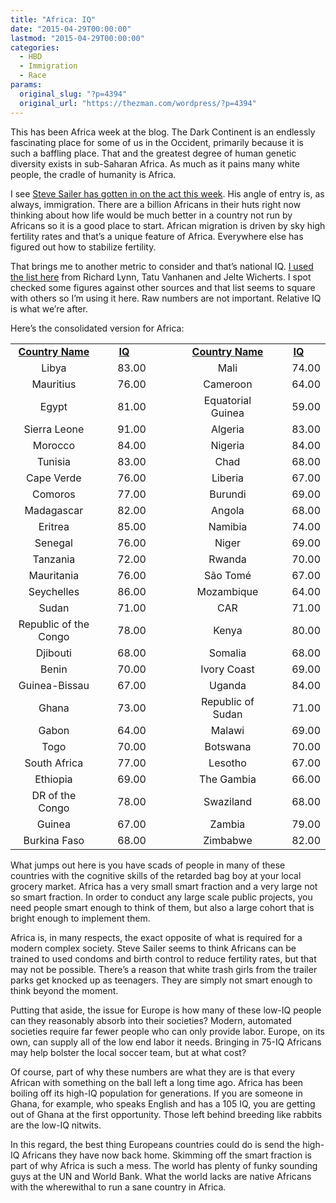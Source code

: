 ```yaml
---
title: "Africa: IQ"
date: "2015-04-29T00:00:00"
lastmod: "2015-04-29T00:00:00"
categories:
  - HBD
  - Immigration
  - Race
params:
  original_slug: "?p=4394"
  original_url: "https://thezman.com/wordpress/?p=4394"
---
```


This has been Africa week at the blog. The Dark Continent is an
endlessly fascinating place for some of us in the Occident, primarily
because it is such a baffling place. That and the greatest degree of
human genetic diversity exists in sub-Saharan Africa. As much as it
pains many white people, the cradle of humanity is Africa.

I see <a
href="http://www.unz.com/isteve/why-africas-fertility-rate-threatens-the-globe/"
rel="noopener" target="_blank">Steve Sailer has gotten in on the act
this week</a>. His angle of entry is, as always, immigration. There are
a billion Africans in their huts right now thinking about how life would
be much better in a country not run by Africans so it is a good place to
start. African migration is driven by sky high fertility rates and
that’s a unique feature of Africa. Everywhere else has figured out how
to stabilize fertility.

That brings me to another metric to consider and that’s national IQ. <a
href="http://www.photius.com/rankings/national_iq_scores_country_ranks.html"
rel="noopener" target="_blank">I used the list here</a> from Richard
Lynn, Tatu Vanhanen and Jelte Wicherts. I spot checked some figures
against other sources and that list seems to square with others so I’m
using it here. Raw numbers are not important. Relative IQ is what we’re
after.

Here’s the consolidated version for Africa:

<table width="532">
<tbody>
<tr class="odd">
<td style="text-align: center;" height="20" width="145"><span
style="text-decoration: underline;"><strong>Country
Name</strong></span></td>
<td style="text-align: center;" width="89"><span
style="text-decoration: underline;"><strong>IQ</strong></span></td>
<td width="64"></td>
<td style="text-align: center;" width="145"><span
style="text-decoration: underline;"><strong>Country
Name</strong></span></td>
<td style="text-align: center;" width="89"><strong><span
style="text-decoration: underline;">IQ</span></strong></td>
</tr>
<tr class="even">
<td style="text-align: center;">Libya</td>
<td style="text-align: right;">83.00</td>
<td></td>
<td style="text-align: center;">Mali</td>
<td style="text-align: right;">74.00</td>
</tr>
<tr class="odd">
<td style="text-align: center;">Mauritius</td>
<td style="text-align: right;">76.00</td>
<td></td>
<td style="text-align: center;">Cameroon</td>
<td style="text-align: right;">64.00</td>
</tr>
<tr class="even">
<td style="text-align: center;">Egypt</td>
<td style="text-align: right;">81.00</td>
<td></td>
<td style="text-align: center;">Equatorial Guinea</td>
<td style="text-align: right;">59.00</td>
</tr>
<tr class="odd">
<td style="text-align: center;">Sierra Leone</td>
<td style="text-align: right;">91.00</td>
<td></td>
<td style="text-align: center;">Algeria</td>
<td style="text-align: right;">83.00</td>
</tr>
<tr class="even">
<td style="text-align: center;">Morocco</td>
<td style="text-align: right;">84.00</td>
<td></td>
<td style="text-align: center;">Nigeria</td>
<td style="text-align: right;">84.00</td>
</tr>
<tr class="odd">
<td style="text-align: center;">Tunisia</td>
<td style="text-align: right;">83.00</td>
<td></td>
<td style="text-align: center;">Chad</td>
<td style="text-align: right;">68.00</td>
</tr>
<tr class="even">
<td style="text-align: center;">Cape Verde</td>
<td style="text-align: right;">76.00</td>
<td></td>
<td style="text-align: center;">Liberia</td>
<td style="text-align: right;">67.00</td>
</tr>
<tr class="odd">
<td style="text-align: center;">Comoros</td>
<td style="text-align: right;">77.00</td>
<td></td>
<td style="text-align: center;">Burundi</td>
<td style="text-align: right;">69.00</td>
</tr>
<tr class="even">
<td style="text-align: center;">Madagascar</td>
<td style="text-align: right;">82.00</td>
<td></td>
<td style="text-align: center;">Angola</td>
<td style="text-align: right;">68.00</td>
</tr>
<tr class="odd">
<td style="text-align: center;">Eritrea</td>
<td style="text-align: right;">85.00</td>
<td></td>
<td style="text-align: center;">Namibia</td>
<td style="text-align: right;">74.00</td>
</tr>
<tr class="even">
<td style="text-align: center;">Senegal</td>
<td style="text-align: right;">76.00</td>
<td></td>
<td style="text-align: center;">Niger</td>
<td style="text-align: right;">69.00</td>
</tr>
<tr class="odd">
<td style="text-align: center;">Tanzania</td>
<td style="text-align: right;">72.00</td>
<td></td>
<td style="text-align: center;">Rwanda</td>
<td style="text-align: right;">70.00</td>
</tr>
<tr class="even">
<td style="text-align: center;">Mauritania</td>
<td style="text-align: right;">76.00</td>
<td></td>
<td style="text-align: center;">São Tomé</td>
<td style="text-align: right;">67.00</td>
</tr>
<tr class="odd">
<td style="text-align: center;">Seychelles</td>
<td style="text-align: right;">86.00</td>
<td></td>
<td style="text-align: center;">Mozambique</td>
<td style="text-align: right;">64.00</td>
</tr>
<tr class="even">
<td style="text-align: center;">Sudan</td>
<td style="text-align: right;">71.00</td>
<td></td>
<td style="text-align: center;">CAR</td>
<td style="text-align: right;">71.00</td>
</tr>
<tr class="odd">
<td style="text-align: center;">Republic of the Congo</td>
<td style="text-align: right;">78.00</td>
<td></td>
<td style="text-align: center;">Kenya</td>
<td style="text-align: right;">80.00</td>
</tr>
<tr class="even">
<td style="text-align: center;">Djibouti</td>
<td style="text-align: right;">68.00</td>
<td></td>
<td style="text-align: center;">Somalia</td>
<td style="text-align: right;">68.00</td>
</tr>
<tr class="odd">
<td style="text-align: center;">Benin</td>
<td style="text-align: right;">70.00</td>
<td></td>
<td style="text-align: center;">Ivory Coast</td>
<td style="text-align: right;">69.00</td>
</tr>
<tr class="even">
<td style="text-align: center;">Guinea-Bissau</td>
<td style="text-align: right;">67.00</td>
<td></td>
<td style="text-align: center;">Uganda</td>
<td style="text-align: right;">84.00</td>
</tr>
<tr class="odd">
<td style="text-align: center;">Ghana</td>
<td style="text-align: right;">73.00</td>
<td></td>
<td style="text-align: center;">Republic of Sudan</td>
<td style="text-align: right;">71.00</td>
</tr>
<tr class="even">
<td style="text-align: center;">Gabon</td>
<td style="text-align: right;">64.00</td>
<td></td>
<td style="text-align: center;">Malawi</td>
<td style="text-align: right;">69.00</td>
</tr>
<tr class="odd">
<td style="text-align: center;">Togo</td>
<td style="text-align: right;">70.00</td>
<td></td>
<td style="text-align: center;">Botswana</td>
<td style="text-align: right;">70.00</td>
</tr>
<tr class="even">
<td style="text-align: center;">South Africa</td>
<td style="text-align: right;">77.00</td>
<td></td>
<td style="text-align: center;">Lesotho</td>
<td style="text-align: right;">67.00</td>
</tr>
<tr class="odd">
<td style="text-align: center;">Ethiopia</td>
<td style="text-align: right;">69.00</td>
<td></td>
<td style="text-align: center;">The Gambia</td>
<td style="text-align: right;">66.00</td>
</tr>
<tr class="even">
<td style="text-align: center;">DR of the Congo</td>
<td style="text-align: right;">78.00</td>
<td></td>
<td style="text-align: center;">Swaziland</td>
<td style="text-align: right;">68.00</td>
</tr>
<tr class="odd">
<td style="text-align: center;">Guinea</td>
<td style="text-align: right;">67.00</td>
<td></td>
<td style="text-align: center;">Zambia</td>
<td style="text-align: right;">79.00</td>
</tr>
<tr class="even">
<td style="text-align: center;">Burkina Faso</td>
<td style="text-align: right;">68.00</td>
<td></td>
<td style="text-align: center;">Zimbabwe</td>
<td style="text-align: right;">82.00</td>
</tr>
</tbody>
</table>

What jumps out here is you have scads of people in many of these
countries with the cognitive skills of the retarded bag boy at your
local grocery market. Africa has a very small smart fraction and a very
large not so smart fraction. In order to conduct any large scale public
projects, you need people smart enough to think of them, but also a
large cohort that is bright enough to implement them.

Africa is, in many respects, the exact opposite of what is required for
a modern complex society. Steve Sailer seems to think Africans can be
trained to used condoms and birth control to reduce fertility rates, but
that may not be possible. There’s a reason that white trash girls from
the trailer parks get knocked up as teenagers. They are simply not smart
enough to think beyond the moment.

Putting that aside, the issue for Europe is how many of these low-IQ
people can they reasonably absorb into their societies? Modern,
automated societies require far fewer people who can only provide labor.
Europe, on its own, can supply all of the low end labor it needs.
Bringing in 75-IQ Africans may help bolster the local soccer team, but
at what cost?

Of course, part of why these numbers are what they are is that every
African with something on the ball left a long time ago. Africa has been
boiling off its high-IQ population for generations. If you are someone
in Ghana, for example, who speaks English and has a 105 IQ, you are
getting out of Ghana at the first opportunity. Those left behind
breeding like rabbits are the low-IQ nitwits.

In this regard, the best thing Europeans countries could do is send the
high-IQ Africans they have now back home. Skimming off the smart
fraction is part of why Africa is such a mess. The world has plenty of
funky sounding guys at the UN and World Bank. What the world lacks are
native Africans with the wherewithal to run a sane country in Africa.
